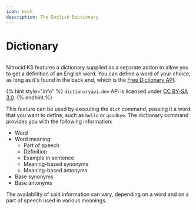 ```yaml
---
icon: book
description: The English Dictionary
---
```


# Dictionary

<figure><img src="https://github.com/Aptivi-Stable-Docs/nks-manual-0.1.0/blob/main/.gitbook/assets/143-dict.png" alt=""><figcaption></figcaption></figure>

Nitrocid KS features a dictionary supplied as a separate addon to allow you to get a definition of an English word. You can define a word of your choice, as long as it's found in the back end, which is the [Free Dictionary API](https://dictionaryapi.dev/).

{% hint style="info" %}
`dictionaryapi.dev` API is licensed under [CC BY-SA 3.0](https://creativecommons.org/licenses/by-sa/3.0).
{% endhint %}

This feature can be used by executing the `dict` command, passing it a word that you want to define, such as `hello` or `goodbye`. The dictionary command provides you with the following information:

* Word
* Word meaning
  * Part of speech
  * Definition
  * Example in sentence
  * Meaning-based synonyms
  * Meaning-based antonyms
* Base synonyms
* Base antonyms

The availability of said information can vary, depending on a word and on a part of speech used in various meanings.
